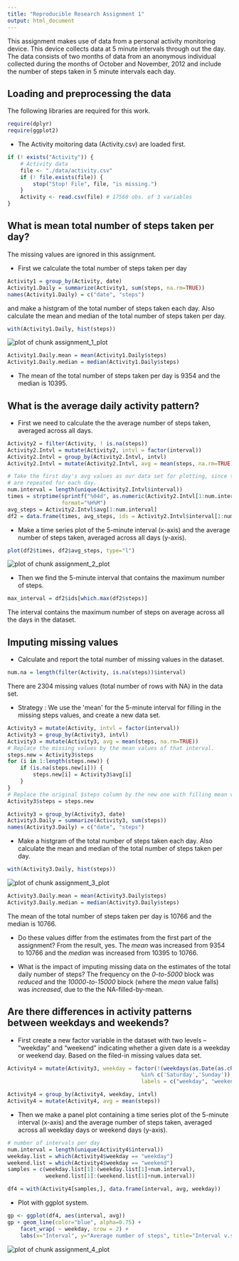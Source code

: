 ```yaml
---
title: "Reproducible Research Assignment 1"
output: html_document
---
```


This assignment makes use of data from a personal activity monitoring device. This device collects data at 5 minute intervals through out the day. The data consists of two months of data from an anonymous individual collected during the months of October and November, 2012 and include the number of steps taken in 5 minute intervals each day.

## Loading and preprocessing the data ##

The following libraries are required for this work.


```r
require(dplyr)
require(ggplot2)
```

* The Activity moitoring data (Activity.csv) are loaded first.


```r
if (! exists("Activity")) {
    # Activity data
    file <- "./data/activity.csv"
    if (! file.exists(file)) {
        stop("Stop! File", file, "is missing.")
    }
    Activity <- read.csv(file) # 17568 obs. of 3 variables
}
```

## What is mean total number of steps taken per day? ##

The missing values are ignored in this assignment.

* First we calculate the total number of steps taken per day


```r
Activity1 = group_by(Activity, date)
Activity1.Daily = summarize(Activity1, sum(steps, na.rm=TRUE))
names(Activity1.Daily) = c("date", "steps")
```
and make a histgram of the total number of steps taken each day. Also calculate the mean and median of the total number of steps taken per day.

```r
with(Activity1.Daily, hist(steps))
```

![plot of chunk assignment_1_plot](figure/assignment_1_plot-1.png) 

```r
Activity1.Daily.mean = mean(Activity1.Daily$steps)
Activity1.Daily.median = median(Activity1.Daily$steps)
```
* The mean of the total number of steps taken per day is 9354 and the median is 10395.

## What is the average daily activity pattern? ##

* First we need to calculate the the average number of steps taken, averaged across all days.


```r
Activity2 = filter(Activity, ! is.na(steps))
Activity2.Intvl = mutate(Activity2, intvl = factor(interval))
Activity2.Intvl = group_by(Activity2.Intvl, intvl)
Activity2.Intvl = mutate(Activity2.Intvl, avg = mean(steps, na.rm=TRUE))

# Take the first day's avg values as our data set for plotting, since the avg values
# are repeated for each day.
num.interval = length(unique(Activity2.Intvl$interval))
times = strptime(sprintf("%04d", as.numeric(Activity2.Intvl[1:num.interval,]$interval)), 
                 format="%H%M")
avg_steps = Activity2.Intvl$avg[1:num.interval]
df2 = data.frame(times, avg_steps, ids = Activity2.Intvl$interval[1:num.interval])
```
* Make a time series plot of the 5-minute interval (x-axis) and the average number of steps taken, averaged across all days (y-axis).


```r
plot(df2$times, df2$avg_steps, type="l")
```

![plot of chunk assignment_2_plot](figure/assignment_2_plot-1.png) 
* Then we find the 5-minute interval that contains the maximum number of steps.


```r
max_interval = df2$ids[which.max(df2$steps)]
```
The interval  contains the maximum number of steps on average across all the days in the dataset.

## Imputing missing values ##
* Calculate and report the total number of missing values in the dataset.

```r
num.na = length(filter(Activity, is.na(steps))$interval)
```
There are 2304 missing values (total number of rows with NA) in the data set.

* Strategy : We use the 'mean' for the 5-minute interval for filling in the missing steps values, and create a new data set.


```r
Activity3 = mutate(Activity, intvl = factor(interval))
Activity3 = group_by(Activity3, intvl)
Activity3 = mutate(Activity3, avg = mean(steps, na.rm=TRUE))
# Replace the missing values by the mean values of that interval.
steps.new = Activity3$steps
for (i in 1:length(steps.new)) {
    if (is.na(steps.new[i])) {
        steps.new[i] = Activity3$avg[i]
    }
}
# Replace the original $steps column by the new one with filling mean values
Activity3$steps = steps.new

Activity3 = group_by(Activity3, date)
Activity3.Daily = summarize(Activity3, sum(steps))
names(Activity3.Daily) = c("date", "steps")
```

* Make a histgram of the total number of steps taken each day. Also calculate the mean and median of the total number of steps taken per day.

```r
with(Activity3.Daily, hist(steps))
```

![plot of chunk assignment_3_plot](figure/assignment_3_plot-1.png) 

```r
Activity3.Daily.mean = mean(Activity3.Daily$steps)
Activity3.Daily.median = median(Activity3.Daily$steps)
```
The mean of the total number of steps taken per day is 10766 and the median is 10766.

* Do these values differ from the estimates from the first part of the assignment? 
From the result, yes. The *mean* was increased from 9354 to 10766 and the *median* was increased from 10395 to 10766.

* What is the impact of imputing missing data on the estimates of the total daily number of steps?
The frequency on the *0-to-5000* block was *reduced* and the *10000-to-15000* block (where the *mean* value falls) was *increased*, due to the the NA-filled-by-mean.

## Are there differences in activity patterns between weekdays and weekends? ##

* First create a new factor variable in the dataset with two levels – “weekday” and “weekend” indicating whether a given date is a weekday or weekend day. Based on the filed-in missing values data set.


```r
Activity4 = mutate(Activity3, weekday = factor(!(weekdays(as.Date(as.character(date))) 
                                          %in% c('Saturday','Sunday')), levels = c(T, F),
                                          labels = c("weekday", "weekend")))

Activity4 = group_by(Activity4, weekday, intvl)
Activity4 = mutate(Activity4, avg = mean(steps))
```
* Then we make a panel plot containing a time series plot of the 5-minute interval (x-axis) and the average number of steps taken, averaged across all weekday days or weekend days (y-axis).

```r
# number of intervals per day
num.interval = length(unique(Activity4$interval)) 
weekday.list = which(Activity4$weekday == "weekday")
weekend.list = which(Activity4$weekday == "weekend")
samples = c(weekday.list[1]:(weekday.list[1]+num.interval), 
            weekend.list[1]:(weekend.list[1]+num.interval))

df4 = with(Activity4[samples,], data.frame(interval, avg, weekday))
```
* Plot with ggplot system.

```r
gp <- ggplot(df4, aes(interval, avg))
gp + geom_line(color="blue", alpha=0.75) +
    facet_wrap( ~ weekday, nrow = 2) +
    labs(x="Interval", y="Average number of steps", title="Interval v.s. Average number of steps")
```

![plot of chunk assignment_4_plot](figure/assignment_4_plot-1.png) 


